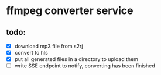 # ffmpeg converter service

## todo:

- [x] download mp3 file from s2rj
- [x] convert to hls
- [x] put all generated files in a directory to upload them
- [ ] write SSE endpoint to notify, converting has been finished